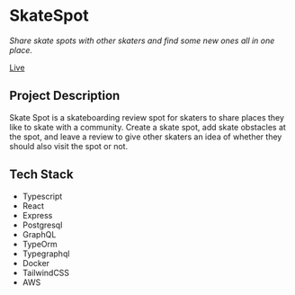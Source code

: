 # SkateSpot

_Share skate spots with other skaters and find some new ones all in one place._

[Live](http://skatespot.net)

## Project Description

Skate Spot is a skateboarding review spot for skaters to share places they like to skate with a community. Create a skate spot, add skate obstacles at the spot, and leave a review to give other skaters an idea of whether they should also visit the spot or not.

## Tech Stack

- Typescript
- React
- Express
- Postgresql
- GraphQL
- TypeOrm
- Typegraphql
- Docker
- TailwindCSS
- AWS
